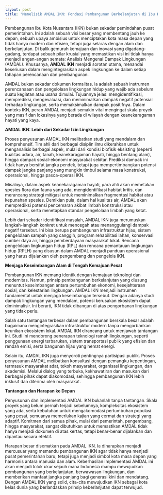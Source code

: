 ```yaml
---
layout: post
title: "Menelisik AMDAL IKN: Fondasi Pembangunan Berkelanjutan di Ibu Kota Nusantara"
---
```


Pembangunan Ibu Kota Nusantara (IKN) bukan sekadar pemindahan pusat pemerintahan. Ini adalah sebuah visi besar yang membentang jauh ke depan, sebuah upaya ambisius untuk menciptakan kota masa depan yang tidak hanya modern dan efisien, tetapi juga selaras dengan alam dan berkelanjutan. Di balik gemuruh kemajuan dan inovasi yang digadang-gadang, terdapat sebuah pilar krusial yang memastikan visi ini tidak hanya menjadi angan-angan semata: Analisis Mengenai Dampak Lingkungan (AMDAL). Khususnya, **AMDAL IKN** menjadi sorotan utama, menandai keseriusan dalam mengintegrasikan aspek lingkungan ke dalam setiap tahapan perencanaan dan pembangunan.

AMDAL bukan sekadar dokumen formalitas. Ia adalah sebuah instrumen perencanaaan dan pengelolaan lingkungan hidup yang wajib ada sebelum suatu kegiatan atau usaha dimulai. Tujuannya jelas: mengidentifikasi, memprediksi, mengevaluasi, dan meminimalkan dampak negatif potensial terhadap lingkungan, serta memaksimalkan dampak positifnya. Dalam konteks IKN, peran AMDAL menjadi semakin vital mengingat skala proyek yang masif dan lokasinya yang berada di wilayah dengan keanekaragaman hayati yang kaya.

**AMDAL IKN: Lebih dari Sekadar Izin Lingkungan**

Proses penyusunan AMDAL IKN melibatkan studi yang mendalam dan komprehensif. Tim ahli dari berbagai disiplin ilmu dikerahkan untuk menganalisis berbagai aspek, mulai dari kondisi biofisik eksisting (seperti kualitas udara, air, tanah, keanekaragaman hayati, hingga bentang alam), hingga dampak sosial-ekonomi masyarakat sekitar. Prediksi dampak ini tidak hanya bersifat jangka pendek, tetapi juga mempertimbangkan potensi dampak jangka panjang yang mungkin timbul selama masa konstruksi, operasional, hingga pasca-operasi IKN.

Misalnya, dalam aspek keanekaragaman hayati, para ahli akan memetakan spesies flora dan fauna yang ada, mengidentifikasi habitat kritis, dan merancang strategi mitigasi untuk meminimalkan fragmentasi habitat atau kepunahan spesies. Demikian pula, dalam hal kualitas air, AMDAL akan memprediksi potensi pencemaran akibat limbah konstruksi atau operasional, serta menetapkan standar pengelolaan limbah yang ketat.

Lebih dari sekadar identifikasi masalah, AMDAL IKN juga merumuskan langkah-langkah konkret untuk mencegah atau menanggulangi dampak negatif tersebut. Ini bisa berupa pembangunan infrastruktur hijau, sistem pengelolaan sampah yang canggih, program rehabilitasi lahan, konservasi sumber daya air, hingga pemberdayaan masyarakat lokal. Rencana pengelolaan lingkungan hidup (RPL) dan rencana pemantauan lingkungan hidup (RPLH) yang disusun dalam AMDAL menjadi panduan operasional yang harus dijalankan oleh pengembang dan pengelola IKN.

**Menjaga Keseimbangan Alam di Tengah Kemajuan Pesat**

Pembangunan IKN memang identik dengan kemajuan teknologi dan modernitas. Namun, prinsip pembangunan berkelanjutan yang diusung menuntut keseimbangan antara pertumbuhan ekonomi, kesejahteraan sosial, dan kelestarian lingkungan. AMDAL IKN menjadi instrumen fundamental untuk menjaga keseimbangan tersebut. Dengan adanya studi dampak lingkungan yang mendalam, potensi kerusakan ekosistem dapat diminimalisir. Ini berarti, IKN tidak dibangun di atas pengorbanan lingkungan yang tidak perlu.

Salah satu tantangan terbesar dalam pembangunan berskala besar adalah bagaimana mengintegrasikan infrastruktur modern tanpa mengorbankan keunikan ekosistem lokal. AMDAL IKN dirancang untuk menjawab tantangan ini. Studi ini mendorong penerapan teknologi ramah lingkungan, seperti penggunaan energi terbarukan, sistem transportasi publik yang efisien dan rendah emisi, serta bangunan hijau yang hemat energi.

Selain itu, AMDAL IKN juga menyoroti pentingnya partisipasi publik. Proses penyusunan AMDAL melibatkan konsultasi dengan pemangku kepentingan, termasuk masyarakat adat, tokoh masyarakat, organisasi lingkungan, dan akademisi. Melalui dialog yang terbuka, kekhawatiran dan masukan dari berbagai pihak dapat diakomodasi, sehingga pembangunan IKN lebih inklusif dan diterima oleh masyarakat.

**Tantangan dan Harapan ke Depan**

Penyusunan dan implementasi AMDAL IKN bukanlah tanpa tantangan. Skala proyek yang belum pernah terjadi sebelumnya, kompleksitas ekosistem yang ada, serta kebutuhan untuk mengakomodasi pertumbuhan populasi yang pesat, semuanya memerlukan kajian yang cermat dan strategi yang adaptif. Komitmen dari semua pihak, mulai dari pemerintah, pengembang, hingga masyarakat, sangat dibutuhkan untuk memastikan AMDAL tidak hanya menjadi dokumen di atas kertas, tetapi benar-benar dijalankan dan dipantau secara efektif.

Harapan besar disematkan pada AMDAL IKN. Ia diharapkan menjadi mercusuar yang memandu pembangunan IKN agar tidak hanya menjadi pusat pemerintahan baru, tetapi juga menjadi simbol kota masa depan yang harmonis antara manusia dan alam. Keberhasilan implementasi AMDAL ini akan menjadi tolok ukur sejauh mana Indonesia mampu mewujudkan pembangunan yang berkelanjutan, berwawasan lingkungan, dan memberikan manfaat jangka panjang bagi generasi kini dan mendatang. Dengan AMDAL IKN yang solid, cita-cita mewujudkan IKN sebagai kota kelas dunia yang berlandaskan prinsip keberlanjutan dapat terwujud.
